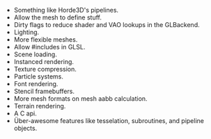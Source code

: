 - Something like Horde3D's pipelines.
- Allow the mesh to define stuff.
- Dirty flags to reduce shader and VAO lookups in the GLBackend.
- Lighting.
- More flexible meshes.
- Allow #includes in GLSL.
- Scene loading.
- Instanced rendering.
- Texture compression.
- Particle systems.
- Font rendering.
- Stencil framebuffers.
- More mesh formats on mesh aabb calculation.
- Terrain rendering.
- A C api.
- Über-awesome features like tesselation, subroutines, and pipeline objects.
